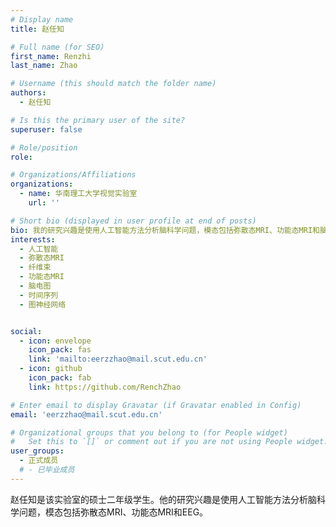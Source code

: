 ```yaml
---
# Display name
title: 赵任知 

# Full name (for SEO)
first_name: Renzhi
last_name: Zhao

# Username (this should match the folder name)
authors:
  - 赵任知

# Is this the primary user of the site?
superuser: false

# Role/position
role: 

# Organizations/Affiliations
organizations:
  - name: 华南理工大学视觉实验室
    url: ''

# Short bio (displayed in user profile at end of posts)
bio: 我的研究兴趣是使用人工智能方法分析脑科学问题，模态包括弥散态MRI、功能态MRI和脑电图（EEG）。
interests:
  - 人工智能
  - 弥散态MRI
  - 纤维束
  - 功能态MRI
  - 脑电图
  - 时间序列
  - 图神经网络


social:
  - icon: envelope
    icon_pack: fas
    link: 'mailto:eerzzhao@mail.scut.edu.cn'
  - icon: github
    icon_pack: fab
    link: https://github.com/RenchZhao

# Enter email to display Gravatar (if Gravatar enabled in Config)
email: 'eerzzhao@mail.scut.edu.cn'

# Organizational groups that you belong to (for People widget)
#   Set this to `[]` or comment out if you are not using People widget.
user_groups:
  - 正式成员
  # - 已毕业成员
---
```


赵任知是该实验室的硕士二年级学生。他的研究兴趣是使用人工智能方法分析脑科学问题，模态包括弥散态MRI、功能态MRI和EEG。